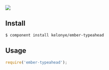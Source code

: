 
![](https://dl.dropbox.com/u/30162278/ember-typeahead.png)

Install
---

    $ component install kelonye/ember-typeahead

Usage
---

```javascript
require('ember-typeahead');
```
